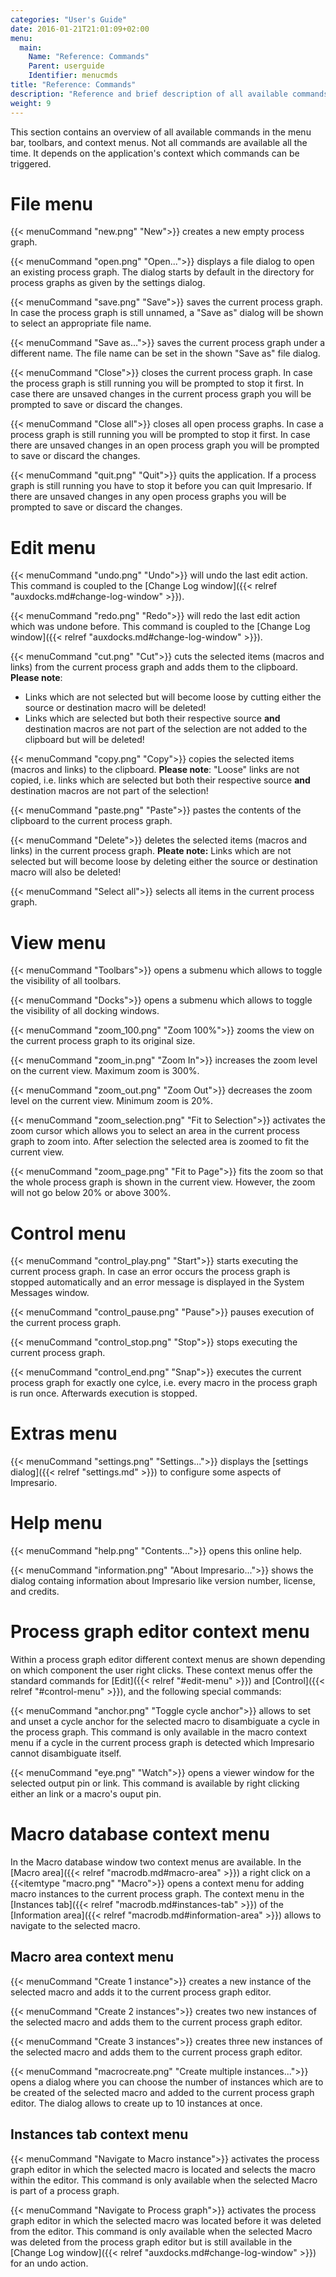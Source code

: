 ```yaml
---
categories: "User's Guide"
date: 2016-01-21T21:01:09+02:00
menu:
  main:
    Name: "Reference: Commands"
    Parent: userguide
    Identifier: menucmds
title: "Reference: Commands"
description: "Reference and brief description of all available commands."
weight: 9
---
```


This section contains an overview of all available commands in the menu bar, toolbars, and context menus. Not
all commands are available all the time. It depends on the application's context which commands can be triggered.

# File menu
{{< menuCommand "new.png" "New">}} creates a new empty process graph.

{{< menuCommand "open.png" "Open...">}} displays a file dialog to open an existing process graph. The
dialog starts by default in the directory for process graphs as given by the settings dialog.

{{< menuCommand "save.png" "Save">}} saves the current process graph. In case the process graph is still
unnamed, a "Save as" dialog will be shown to select an appropriate file name.

{{< menuCommand "Save as...">}} saves the current process graph under a different name. The file name can
be set in the shown "Save as" file dialog.

{{< menuCommand "Close">}} closes the current process graph. In case the process graph is still running you
will be prompted to stop it first. In case there are unsaved changes in the current process graph you will be
prompted to save or discard the changes.

{{< menuCommand "Close all">}} closes all open process graphs. In case a process graph is still running you
will be prompted to stop it first. In case there are unsaved changes in an open process graph you will be
prompted to save or discard the changes.

{{< menuCommand "quit.png" "Quit">}} quits the application. If a process graph is still running
you have to stop it before you can quit Impresario. If there are unsaved changes in any open
process graphs you will be prompted to save or discard the changes.

# Edit menu
{{< menuCommand "undo.png" "Undo">}} will undo the last edit action. This command is coupled to the 
[Change Log window]({{< relref "auxdocks.md#change-log-window" >}}).

{{< menuCommand "redo.png" "Redo">}} will redo the last edit action which was undone before. This command is coupled 
to the [Change Log window]({{< relref "auxdocks.md#change-log-window" >}}).

{{< menuCommand "cut.png" "Cut">}} cuts the selected items (macros and links) from the current process graph and
adds them to the clipboard. **Please note**:
 
* Links which are not selected but will become loose by cutting either the source or destination macro will be deleted! 
* Links which are selected but both their respective source **and** destination macros are not part of the selection are 
  not added to the clipboard but will be deleted!

{{< menuCommand "copy.png" "Copy">}} copies the selected items (macros and links) to the clipboard. 
**Please note**: "Loose" links are not copied, i.e. links which are selected but both their respective source **and** destination macros
are not part of the selection!

{{< menuCommand "paste.png" "Paste">}} pastes the contents of the clipboard to the current process graph.

{{< menuCommand "Delete">}} deletes the selected items (macros and links) in the current process graph. **Pleate note:**
Links which are not selected but will become loose by deleting either the source or destination macro will also be deleted!

{{< menuCommand "Select all">}} selects all items in the current process graph.

# View menu

{{< menuCommand "Toolbars">}} opens a submenu which allows to toggle the visibility of all toolbars. 

{{< menuCommand "Docks">}} opens a submenu which allows to toggle the visibility of all docking windows. 

{{< menuCommand "zoom_100.png" "Zoom 100%">}} zooms the view on the current process graph to its original size.

{{< menuCommand "zoom_in.png" "Zoom In">}} increases the zoom level on the current view. Maximum zoom is 300%.

{{< menuCommand "zoom_out.png" "Zoom Out">}} decreases the zoom level on the current view. Minimum zoom is 20%.

{{< menuCommand "zoom_selection.png" "Fit to Selection">}} activates the zoom cursor which allows you to select an
area in the current process graph to zoom into. After selection the selected area is zoomed to fit the current view.

{{< menuCommand "zoom_page.png" "Fit to Page">}} fits the zoom so that the whole process graph is shown in the current
view. However, the zoom will not go below 20% or above 300%.

# Control menu
{{< menuCommand "control_play.png" "Start">}} starts executing the current process graph. In case an error occurs
the process graph is stopped automatically and an error message is displayed in the System Messages window.

{{< menuCommand "control_pause.png" "Pause">}} pauses execution of the current process graph.

{{< menuCommand "control_stop.png" "Stop">}} stops executing the current process graph.

{{< menuCommand "control_end.png" "Snap">}} executes the current process graph for exactly one cylce, i.e. every
macro in the process graph is run once. Afterwards execution is stopped.

# Extras menu
{{< menuCommand "settings.png" "Settings...">}} displays the [settings dialog]({{< relref "settings.md" >}}) to configure 
some aspects of Impresario.

# Help menu
{{< menuCommand "help.png" "Contents...">}} opens this online help.

{{< menuCommand "information.png" "About Impresario...">}} shows the dialog containg information about Impresario like version number, 
license, and credits.

# Process graph editor context menu
Within a process graph editor different context menus are shown depending on which component the user right clicks. These context
menus offer the standard commands for [Edit]({{< relref "#edit-menu" >}}) and [Control]({{< relref "#control-menu" >}}), and the
following special commands:

{{< menuCommand "anchor.png" "Toggle cycle anchor">}} allows to set and unset a cycle anchor for the selected macro to disambiguate a cycle
in the process graph. This command is only available in the macro context menu if a cycle in the current process graph is detected which 
Impresario cannot disambiguate itself. 

{{< menuCommand "eye.png" "Watch">}} opens a viewer window for the selected output pin or link. This command is available by right clicking
either an link or a macro's ouput pin.

# Macro database context menu
In the Macro database window two context menus are available. In the [Macro area]({{< relref "macrodb.md#macro-area" >}}) a right click
on a {{<itemtype "macro.png" "Macro">}} opens a context menu for adding macro instances to the current process graph.
The context menu in the [Instances tab]({{< relref "macrodb.md#instances-tab" >}}) of the [Information area]({{< relref "macrodb.md#information-area" >}})
allows to navigate to the selected macro.

## Macro area context menu
{{< menuCommand "Create 1 instance">}} creates a new instance of the selected macro and adds it to the current process graph editor.

{{< menuCommand "Create 2 instances">}} creates two new instances of the selected macro and adds them to the current process graph editor.

{{< menuCommand "Create 3 instances">}} creates three new instances of the selected macro and adds them to the current process graph editor.

{{< menuCommand "macrocreate.png" "Create multiple instances...">}} opens a dialog where you can choose the number of instances which are to
be created of the selected macro and added to the current process graph editor. The dialog allows to create up to 10 instances at once.

## Instances tab context menu
{{< menuCommand "Navigate to Macro instance">}} activates the process graph editor in which the selected macro is located and selects the macro 
within the editor. This command is only available when the selected Macro is part of a process graph.

{{< menuCommand "Navigate to Process graph">}} activates the process graph editor in which the selected macro was located before it was deleted from the
editor. This command is only available when the selected Macro was deleted from the process graph editor but is still available in the 
[Change Log window]({{< relref "auxdocks.md#change-log-window" >}}) for an undo action.